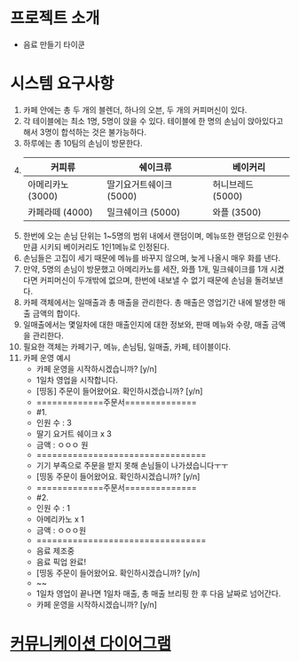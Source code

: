 # 프로젝트 소개
- 음료 만들기 타이쿤
# 시스템 요구사항
1. 카페 안에는 총 두 개의 블렌더, 하나의 오븐, 두 개의 커피머신이 있다. 
2. 각 테이블에는 최소 1명, 5명이 앉을 수 있다. 테이블에 한 명의 손님이 앉아있다고 해서 3명이 합석하는 것은 불가능하다. 
3. 하루에는 총 10팀의 손님이 방문한다.
4. | 커피류         | 쉐이크류            | 베이커리         |
   |-------------|-----------------|--------------|
   | 아메리카노(3000) | 딸기요거트쉐이크 (5000) | 허니브레드 (5000) |
   | 카페라떼 (4000) | 밀크쉐이크    (5000) | 와플 (3500)    |
5. 한번에 오는 손님 단위는 1~5명의 범위 내에서 랜덤이며, 메뉴또한 랜덤으로 인원수만큼 시키되 베이커리도 1인1메뉴로 인정된다.
6. 손님들은 고집이 세기 때문에 메뉴를 바꾸지 않으며, 늦게 나올시 매우 화를 낸다. 
7. 만약, 5명의 손님이 방문했고 아메리카노를 세잔, 와플 1개, 밀크쉐이크를 1개 시켰다면 커피머신이 두개밖에 없으며, 한번에 내보낼 수 없기 때문에 손님을 돌려보낸다.
8. 카페 객체에서는 일매출과 총 매출을 관리한다. 총 매출은 영업기간 내에 발생한 매출 금액의 합이다.  
9. 일매출에서는 몇일차에 대한 매출인지에 대한 정보와, 판매 메뉴와 수량, 매출 금액을 관리한다. 
10. 필요한 객체는 카페기구, 메뉴, 손님팀, 일매출, 카페, 테이블이다.
11. 카페 운영 예시
    - 카페 운영을 시작하시겠습니까? [y/n]
    - 1일차 영업을 시작합니다. 
    - [띵동] 주문이 들어왔어요. 확인하시겠습니까? [y/n]
    - =============주문서==============
    - #1. 
    - 인원 수 : 3
    - 딸기 요거트 쉐이크 x 3
    - 금액 :  ㅇㅇㅇ 원
    - =================================
    - 기기 부족으로 주문을 받지 못해 손님들이 나가셨습니다ㅜㅜ
    - [띵동 주문이 들어왔어요. 확인하시겠습니까? [y/n]
    - =============주문서==============
    - #2.
    - 인원 수 : 1
    - 아메리카노 x 1
    - 금액 : ㅇㅇㅇ원
    - =================================
    - 음료 제조중 
    - 음료 픽업 완료!
    - [띵동 주문이 들어왔어요. 확인하시겠습니까? [y/n]
    - ~~
    - 1일차 영업이 끝나면 1일차 매출, 총 매출 브리핑 한 후 다음 날짜로 넘어간다. 
    - 카페 운영을 시작하시겠습니까? [y/n]

# [커뮤니케이션 다이어그램](https://) 